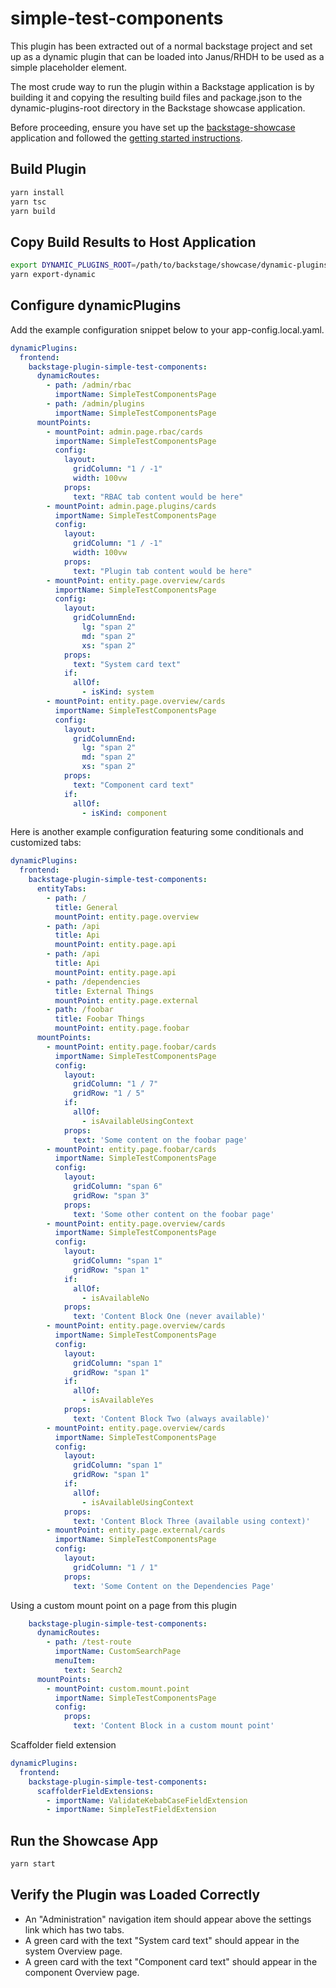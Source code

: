# simple-test-components

This plugin has been extracted out of a normal backstage project and set up as a dynamic plugin that can be loaded into Janus/RHDH to be used as a simple placeholder element.

The most crude way to run the plugin within a Backstage application is by building it and copying the resulting build files and package.json to the dynamic-plugins-root directory in the Backstage showcase application.

Before proceeding, ensure you have set up the [backstage-showcase](https://github.com/janus-idp/backstage-showcase) application and followed the [getting started instructions](https://github.com/janus-idp/backstage-showcase/blob/main/showcase-docs/getting-started.md).

## Build Plugin

```bash
yarn install
yarn tsc
yarn build
```

## Copy Build Results to Host Application

```bash
export DYNAMIC_PLUGINS_ROOT=/path/to/backstage/showcase/dynamic-plugins-root
yarn export-dynamic
```

## Configure dynamicPlugins

Add the example configuration snippet below to your app-config.local.yaml.

```yaml
dynamicPlugins:
  frontend:
    backstage-plugin-simple-test-components:
      dynamicRoutes:
        - path: /admin/rbac
          importName: SimpleTestComponentsPage
        - path: /admin/plugins
          importName: SimpleTestComponentsPage
      mountPoints:
        - mountPoint: admin.page.rbac/cards
          importName: SimpleTestComponentsPage
          config:
            layout:
              gridColumn: "1 / -1"
              width: 100vw
            props:
              text: "RBAC tab content would be here"
        - mountPoint: admin.page.plugins/cards
          importName: SimpleTestComponentsPage
          config:
            layout:
              gridColumn: "1 / -1"
              width: 100vw
            props:
              text: "Plugin tab content would be here"
        - mountPoint: entity.page.overview/cards
          importName: SimpleTestComponentsPage
          config:
            layout:
              gridColumnEnd:
                lg: "span 2"
                md: "span 2"
                xs: "span 2"
            props:
              text: "System card text"
            if:
              allOf:
                - isKind: system
        - mountPoint: entity.page.overview/cards
          importName: SimpleTestComponentsPage
          config:
            layout:
              gridColumnEnd:
                lg: "span 2"
                md: "span 2"
                xs: "span 2"
            props:
              text: "Component card text"
            if:
              allOf:
                - isKind: component
```

Here is another example configuration featuring some conditionals and customized tabs:

```yaml
dynamicPlugins:
  frontend:
    backstage-plugin-simple-test-components:
      entityTabs:
        - path: /
          title: General
          mountPoint: entity.page.overview
        - path: /api
          title: Api    
          mountPoint: entity.page.api
        - path: /api
          title: Api    
          mountPoint: entity.page.api
        - path: /dependencies
          title: External Things
          mountPoint: entity.page.external
        - path: /foobar
          title: Foobar Things
          mountPoint: entity.page.foobar
      mountPoints:
        - mountPoint: entity.page.foobar/cards
          importName: SimpleTestComponentsPage
          config:
            layout:
              gridColumn: "1 / 7"
              gridRow: "1 / 5"
            if:
              allOf:
                - isAvailableUsingContext
            props:
              text: 'Some content on the foobar page'
        - mountPoint: entity.page.foobar/cards
          importName: SimpleTestComponentsPage
          config:
            layout:
              gridColumn: "span 6"
              gridRow: "span 3"
            props:
              text: 'Some other content on the foobar page'
        - mountPoint: entity.page.overview/cards
          importName: SimpleTestComponentsPage
          config:
            layout:
              gridColumn: "span 1"
              gridRow: "span 1"
            if:
              allOf:
                - isAvailableNo
            props:
              text: 'Content Block One (never available)'
        - mountPoint: entity.page.overview/cards
          importName: SimpleTestComponentsPage
          config:
            layout:
              gridColumn: "span 1"
              gridRow: "span 1"
            if:
              allOf:
                - isAvailableYes
            props:
              text: 'Content Block Two (always available)'
        - mountPoint: entity.page.overview/cards
          importName: SimpleTestComponentsPage
          config:
            layout:
              gridColumn: "span 1"
              gridRow: "span 1"
            if:
              allOf:
                - isAvailableUsingContext
            props:
              text: 'Content Block Three (available using context)'
        - mountPoint: entity.page.external/cards
          importName: SimpleTestComponentsPage
          config:
            layout:
              gridColumn: "1 / 1"
            props:
              text: 'Some Content on the Dependencies Page'
```

Using a custom mount point on a page from this plugin

```yaml
    backstage-plugin-simple-test-components:
      dynamicRoutes:
        - path: /test-route
          importName: CustomSearchPage
          menuItem:
            text: Search2
      mountPoints:
        - mountPoint: custom.mount.point
          importName: SimpleTestComponentsPage
          config:
            props:
              text: 'Content Block in a custom mount point'
```

Scaffolder field extension

```yaml
dynamicPlugins:
  frontend:
    backstage-plugin-simple-test-components:
      scaffolderFieldExtensions:
        - importName: ValidateKebabCaseFieldExtension
        - importName: SimpleTestFieldExtension

```

## Run the Showcase App

```bash
yarn start
```

## Verify the Plugin was Loaded Correctly

- An "Administration" navigation item should appear above the settings link which has two tabs.
- A green card with the text "System card text" should appear in the system Overview page.
- A green card with the text "Component card text" should appear in the component Overview page.
